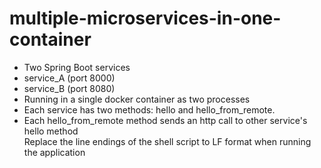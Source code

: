 # multiple-microservices-in-one-container
- Two Spring Boot services
- service_A (port 8000)
- service_B (port 8080)
- Running in a single docker container as two processes
- Each service has two methods: hello and hello_from_remote.
- Each hello_from_remote method sends an http call to other service's hello method <br/>
Replace the line endings of the shell script to LF format when running the application

